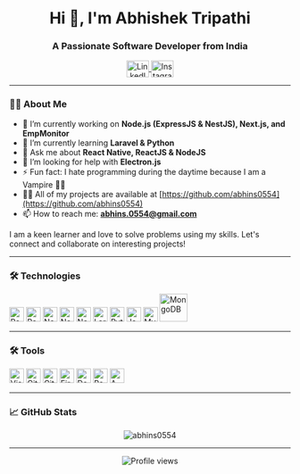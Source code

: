 <h1 align="center">Hi 👋, I'm Abhishek Tripathi</h1>
<h3 align="center">A Passionate Software Developer from India</h3>

<p align="center">
  <a href="https://www.linkedin.com/in/abhishek-tripathi28/" target="blank">
    <img align="center" src="https://upload.wikimedia.org/wikipedia/commons/thumb/c/ca/LinkedIn_logo_initials.png/800px-LinkedIn_logo_initials.png" alt="LinkedIn" height="30" width="40"/>
  </a>
  <a href="https://www.instagram.com/abhishek_tripathi_._/" target="blank">
    <img align="center" src="https://upload.wikimedia.org/wikipedia/commons/thumb/e/e7/Instagram_logo_2016.svg/768px-Instagram_logo_2016.svg.png" alt="Instagram" height="30" width="40"/>
  </a>
</p>

---

### 👨‍💻 About Me

- 🔭 I’m currently working on **Node.js (ExpressJS & NestJS), Next.js, and EmpMonitor**
- 🌱 I’m currently learning **Laravel & Python**
- 💬 Ask me about **React Native, ReactJS & NodeJS**
- 🤔 I’m looking for help with **Electron.js**
- ⚡ Fun fact: I hate programming during the daytime because I am a Vampire 🧛‍♂️
- 👨‍💻 All of my projects are available at [https://github.com/abhins0554](https://github.com/abhins0554)
- 📫 How to reach me: **abhins.0554@gmail.com**

I am a keen learner and love to solve problems using my skills. Let's connect and collaborate on interesting projects!

---

### 🛠 Technologies

<p align="left">
  <img alt="React Native" width="26px" src="https://www.datocms-assets.com/45470/1631026680-logo-react-native.png" />
  <img alt="React" width="26px" src="https://upload.wikimedia.org/wikipedia/commons/thumb/a/a7/React-icon.svg/2300px-React-icon.svg.png" />
  <img alt="Node.js" width="26px" src="https://seeklogo.com/images/N/nodejs-logo-FBE122E377-seeklogo.com.png" />
  <img alt="NestJS" width="26px" src="https://nestjs.com/img/logo-small.svg" />
  <img alt="Next.js" width="26px" src="https://upload.wikimedia.org/wikipedia/commons/8/8e/Nextjs-logo.svg" />
  <img alt="Laravel" width="26px" src="https://upload.wikimedia.org/wikipedia/commons/thumb/9/9a/Laravel.svg/1200px-Laravel.svg.png" />
  <img alt="Python" width="26px" src="https://upload.wikimedia.org/wikipedia/commons/c/c3/Python-logo-notext.svg" />
  <img alt="JavaScript" width="26px" src="https://upload.wikimedia.org/wikipedia/commons/thumb/6/6a/JavaScript-logo.png/800px-JavaScript-logo.png" />
  <img alt="MySQL" width="26px" src="https://1000logos.net/wp-content/uploads/2020/08/MySQL-Logo.png" />
  <img alt="MongoDB" width="50px" src="https://upload.wikimedia.org/wikipedia/commons/thumb/9/93/MongoDB_Logo.svg/2560px-MongoDB_Logo.svg.png" />
</p>

---

### 🛠 Tools

<p align="left">
  <img alt="Visual Studio Code" width="26px" src="https://upload.wikimedia.org/wikipedia/commons/thumb/9/9a/Visual_Studio_Code_1.35_icon.svg/2048px-Visual_Studio_Code_1.35_icon.svg.png" />
  <img alt="Git" width="26px" src="https://git-scm.com/images/logos/downloads/Git-Icon-1788C.png" />
  <img alt="GitHub" width="26px" src="https://cdn3.iconfinder.com/data/icons/inficons/512/github.png" />
  <img alt="Firebase" width="26px" src="https://upload.wikimedia.org/wikipedia/commons/thumb/3/37/Firebase_Logo.svg/1280px-Firebase_Logo.svg.png" />
  <img alt="Docker" width="26px" src="https://upload.wikimedia.org/wikipedia/commons/thumb/6/64/Docker_Icon.svg/1024px-Docker_Icon.svg.png" />
  <img alt="Postman" width="26px" src="https://www.postman.com/img/logo-header.png" />
  <img alt="AWS" width="26px" src="https://upload.wikimedia.org/wikipedia/commons/thumb/4/4a/Amazon_Web_Services_Logo.svg/2560px-Amazon_Web_Services_Logo.svg.png" />
</p>

---

### 📈 GitHub Stats

<p align="center">
  <img src="https://github-readme-streak-stats.herokuapp.com/?user=abhins0554&" alt="abhins0554" />
</p>

---

<div align="center">
  <img src="https://komarev.com/ghpvc/?username=abhins0554&&style=flat-square" alt="Profile views" />
</div>
